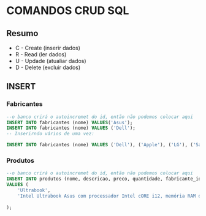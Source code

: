 # COMANDOS CRUD SQL

## Resumo

- C - Create (inserir dados)
- R - Read (ler dados)
- U - Updade (atualiar dados)
- D - Delete (excluir dados)

## INSERT
### Fabricantes
``` sql
--o banco crirá o autoincremet do id, então não podemos colocar aqui
INSERT INTO fabricantes (nome) VALUES('Asus');
INSERT INTO fabricantes (nome) VALUES ('Dell');
-- Inserirndo vários de uma vez:

INSERT INTO fabricantes (nome) VALUES ('Dell'), ('Apple'), ('LG'), ('Samsung'), ('Brastemp');
```
### Produtos
``` sql
--o banco crirá o autoincremet do id, então não podemos colocar aqui
INSERT INTO produtos (nome, descricao, preco, quantidade, fabricante_id) 
VALUES (
    'Ultrabook',
    'Intel Ultrabook Asus com processador Intel cORE i12, memória RAM de 16GB e Windows 11',
    
);



````